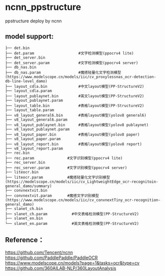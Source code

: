 # ncnn_ppstructure
ppstructure deploy by ncnn

## model support:  
```shell
├── det.bin         
├── det.param                    #文字检测模型(ppocrv4 lite)
├── det_server.bin
├── det_server.param             #文字检测模型(ppocrv4 server)
├── db_nas.bin
├── db_nas.param                 #魔搭轻量化文字检测模型(https://www.modelscope.cn/models/iic/cv_proxylessnas_ocr-detection-db-line-level_damo)
├── layout_cdla.bin              #中文layout模型(PP-StructureV2)
├── layout_cdla.param
├── layout_publaynet.bin         #英文layout模型(PP-StructureV2)
├── layout_publaynet.param 
├── layout_table.bin             #表格layout模型(PP-StructureV2)
├── layout_table.param
├── v8_layout_general6.bin       #表格layout模型(yolov8 general6)
├── v8_layout_general6.param
├── v8_layout_publaynet.bin      #表格layout模型(yolov8 publaynet)
├── v8_layout_publaynet.param
├── v8_layout_paper.bin          #表格layout模型(yolov8 paper)
├── v8_layout_paper.param
├── v8_layout_report.bin         #表格layout模型(yolov8 report)
├── v8_layout_report.param
├── rec.bin
├── rec.param               #文字识别模型(ppocrv4 lite)
├── rec_server.bin
├── rec_server.param        #文字识别模型(ppocrv4 server)
├── liteocr.bin
├── liteocr.param           #魔搭轻量化文字识别模型(https://modelscope.cn/models/iic/cv_LightweightEdge_ocr-recognitoin-general_damo/summary)
├── convnextvit.bin
├── convnextvit.param       #魔搭文字识别模型(https://www.modelscope.cn/models/iic/cv_convnextTiny_ocr-recognition-general_damo)
├── slanet_ch.bin
├── slanet_ch.param           #中文表格检测模型(PP-StructureV2)
├── slanet_en.bin
└── slanet_en.param           #英文表格检测模型(PP-StructureV2)
```

## Reference：  
https://github.com/Tencent/ncnn  
https://github.com/PaddlePaddle/PaddleOCR  
https://www.modelscope.cn/models?page=1&tasks=ocr&type=cv  
https://github.com/360AILAB-NLP/360LayoutAnalysis  